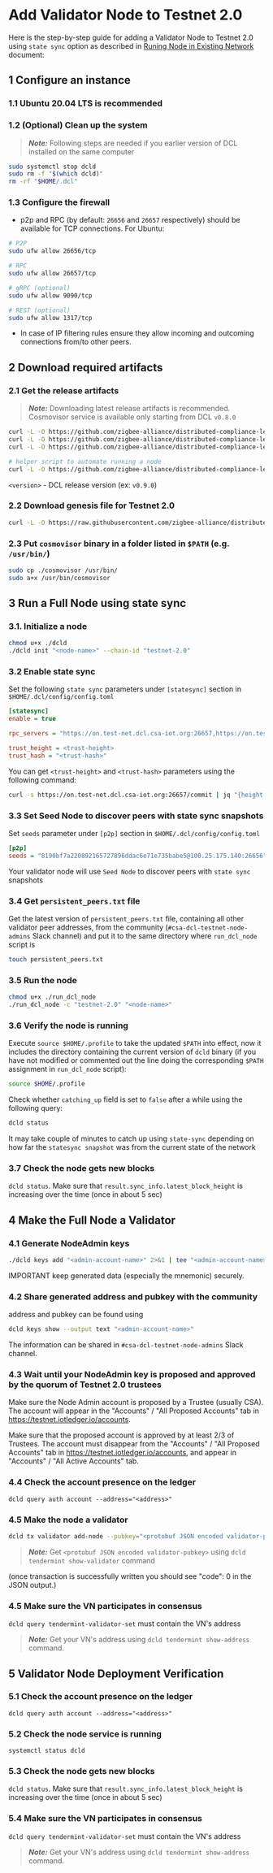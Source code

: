 # Add Validator Node to Testnet 2.0

Here is the step-by-step guide for adding a Validator Node to Testnet 2.0 using `state sync` option
as described in  [Runing Node in Existing Network](../../../docs/running-node-in-existing-network.md) document:

## 1 Configure an instance

### 1.1 Ubuntu 20.04 LTS is recommended

### 1.2 (Optional) Clean up the system

> **_Note:_** Following steps are needed if you earlier version of DCL installed on the same computer

```bash
sudo systemctl stop dcld
sudo rm -f "$(which dcld)"
rm -rf "$HOME/.dcl"
```

### 1.3 Configure the firewall

* p2p and RPC (by default: `26656` and `26657` respectively) should be available for TCP connections.
  For Ubuntu:

```bash
# P2P
sudo ufw allow 26656/tcp

# RPC
sudo ufw allow 26657/tcp

# gRPC (optional)
sudo ufw allow 9090/tcp

# REST (optional)
sudo ufw allow 1317/tcp
```

* In case of IP filtering rules ensure they allow incoming and outcoming connections from/to other peers.

## 2 Download required artifacts

### 2.1 Get the release artifacts

> **_Note:_** Downloading latest release artifacts is recommended. Cosmovisor service is available only starting from DCL `v0.8.0`

```bash
curl -L -O https://github.com/zigbee-alliance/distributed-compliance-ledger/releases/download/<version>/dcld
curl -L -O https://github.com/zigbee-alliance/distributed-compliance-ledger/releases/download/<version>/cosmovisor
curl -L -O https://github.com/zigbee-alliance/distributed-compliance-ledger/releases/download/<version>/cosmovisor.service

# helper script to automate running a node
curl -L -O https://github.com/zigbee-alliance/distributed-compliance-ledger/releases/download/<release>/run_dcl_node
```

`<version>` - DCL release version (ex: `v0.9.0`)

### 2.2 Download genesis file for Testnet 2.0

```bash
curl -L -O https://raw.githubusercontent.com/zigbee-alliance/distributed-compliance-ledger/master/deployment/persistent_chains/testnet-2.0/genesis.json
```

### 2.3 Put `cosmovisor` binary in a folder listed in `$PATH` (e.g. `/usr/bin/`)

```bash
sudo cp ./cosmovisor /usr/bin/
sudo a+x /usr/bin/cosmovisor
```

## 3 Run a Full Node using state sync

### 3.1. Initialize a node

```bash
chmod u+x ./dcld
./dcld init "<node-name>" --chain-id "testnet-2.0"
```

### 3.2 Enable state sync

Set the following `state sync` parameters under `[statesync]` section in `$HOME/.dcl/config/config.toml`

```ini
[statesync]
enable = true

rpc_servers = "https://on.test-net.dcl.csa-iot.org:26657,https://on.test-net.dcl.csa-iot.org:26657"

trust_height = <trust-height>
trust_hash = "<trust-hash>"
```

You can get `<trust-height>` and `<trust-hash>` parameters using the following command:

```bash
curl -s https://on.test-net.dcl.csa-iot.org:26657/commit | jq "{height: .result.signed_header.header.height, hash: .result.signed_header.commit.block_id.hash}"
```

### 3.3 Set Seed Node to discover peers with state sync snapshots

Set `seeds` parameter under `[p2p]` section in `$HOME/.dcl/config/config.toml`

```ini
[p2p]
seeds = "8190bf7a220892165727896ddac6e71e735babe5@100.25.175.140:26656"
```

Your validator node will use `Seed Node` to discover peers with `state sync` snapshots

### 3.4 Get `persistent_peers.txt` file

Get the latest version of `persistent_peers.txt` file, containing all other validator peer addresses, from the community (`#csa-dcl-testnet-node-admins` Slack channel) and put it to the same directory where `run_dcl_node` script is

```bash
touch persistent_peers.txt
```

### 3.5 Run the node

```bash
chmod u+x ./run_dcl_node
./run_dcl_node -c "testnet-2.0" "<node-name>"
```

### 3.6 Verify the node is running

Execute `source $HOME/.profile` to take the updated `$PATH` into effect, now
it includes the directory containing the current version of `dcld` binary (if
you have not modified or commented out the line doing the corresponding
`$PATH` assignment in `run_dcl_node` script):

```bash
source $HOME/.profile
```

Check whether `catching_up` field is set to `false` after a while using the following query:

```bash
dcld status
```

It may take couple of minutes to catch up using `state-sync` depending on how far the `statesync snapshot` was from the current state of the network

### 3.7 Check the node gets new blocks

`dcld status`. Make sure that `result.sync_info.latest_block_height` is increasing over the time (once in about 5 sec)

## 4 Make the Full Node a Validator


### 4.1 Generate NodeAdmin keys

```bash
./dcld keys add "<admin-account-name>" 2>&1 | tee "<admin-account-name>.dclkey.data"
```

IMPORTANT keep generated data (especially the mnemonic) securely.

### 4.2 Share generated address and pubkey with the community

address and pubkey can be found using

```bash
dcld keys show --output text "<admin-account-name>"
```

The information can be shared in `#csa-dcl-testnet-node-admins` Slack channel.

### 4.3 Wait until your NodeAdmin key is proposed and approved by the quorum of Testnet 2.0 trustees

Make sure the Node Admin account is proposed by a Trustee (usually CSA). The account will appear in the "Accounts" / "All Proposed Accounts" tab in https://testnet.iotledger.io/accounts.

Make sure that the proposed account is approved by at least 2/3 of Trustees. The account must disappear from the "Accounts" / "All Proposed Accounts" tab in https://testnet.iotledger.io/accounts, and appear in  "Accounts" / "All Active Accounts" tab.

### 4.4 Check the account presence on the ledger
`dcld query auth account --address="<address>"`


### 4.5 Make the node a validator

```bash
dcld tx validator add-node --pubkey="<protobuf JSON encoded validator-pubkey>" --moniker="<node-name>" --from="<admin-account-name>"
```

> **_Note:_** Get `<protobuf JSON encoded validator-pubkey>` using `dcld tendermint show-validator` command

(once transaction is successfully written you should see "code": 0 in the JSON output.)

### 4.5 Make sure the VN participates in consensus
`dcld query tendermint-validator-set` must contain the VN's address

>**_Note:_** Get your VN's address using `dcld tendermint show-address` command.


## 5 Validator Node Deployment Verification

### 5.1 Check the account presence on the ledger
`dcld query auth account --address="<address>"`

### 5.2 Check the node service is running
`systemctl status dcld`

### 5.3 Check the node gets new blocks
`dcld status`. Make sure that `result.sync_info.latest_block_height` is increasing over the time (once in about 5 sec)

### 5.4 Make sure the VN participates in consensus
`dcld query tendermint-validator-set` must contain the VN's address

>**_Note:_** Get your VN's address using `dcld tendermint show-address` command.
